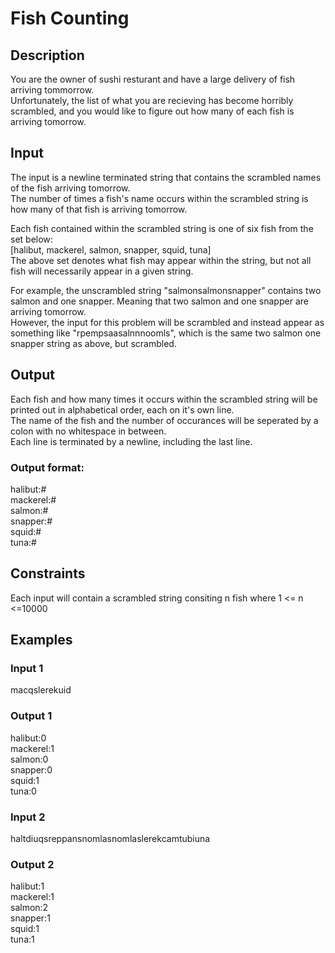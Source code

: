 # Fish Counting
## Description
You are the owner of sushi resturant and have a large delivery of fish arriving tommorrow.\
Unfortunately, the list of what you are recieving has become horribly scrambled, and you would like to figure out how many of each fish is arriving tomorrow.

## Input
The input is a newline terminated string that contains the scrambled names of the fish arriving tomorrow.\
The number of times a fish's name occurs within the scrambled string is how many of that fish is arriving tomorrow.


Each fish contained within the scrambled string is one of six fish from the set below:\
[halibut, mackerel, salmon, snapper, squid, tuna]\
The above set denotes what fish may appear within the string, but not all fish will necessarily appear in a given string.


For example, the unscrambled string "salmonsalmonsnapper" contains two salmon and one snapper. Meaning that two salmon and one snapper are arriving tomorrow.\
However, the input for this problem will be scrambled and instead appear as something like "rpempsaasalnnnoomls", which is the same two salmon one snapper string as above, but scrambled.


## Output
Each fish and how many times it occurs within the scrambled string will be printed out in alphabetical order, each on it's own line.\
The name of the fish and the number of occurances will be seperated by a colon with no whitespace in between.\
Each line is terminated by a newline, including the last line.

### Output format:

halibut:#\
mackerel:#\
salmon:#\
snapper:#\
squid:#\
tuna:#

## Constraints
Each input will contain a scrambled string consiting n fish where 1 <= n <=10000

## Examples
### Input 1
macqslerekuid

### Output 1
halibut:0\
mackerel:1\
salmon:0\
snapper:0\
squid:1\
tuna:0

### Input 2
haltdiuqsreppansnomlasnomlaslerekcamtubiuna

### Output 2
halibut:1\
mackerel:1\
salmon:2\
snapper:1\
squid:1\
tuna:1
